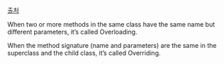 
[출처](https://www.journaldev.com/32182/overriding-vs-overloading-in-java#:~:text=What%20is%20Overloading%20and%20Overriding,child%20class%2C%20it's%20called%20Overriding.)

When two or more methods in the same class have the same name but different parameters, it’s called Overloading.

When the method signature (name and parameters) are the same in the superclass and the child class, it’s called Overriding.
